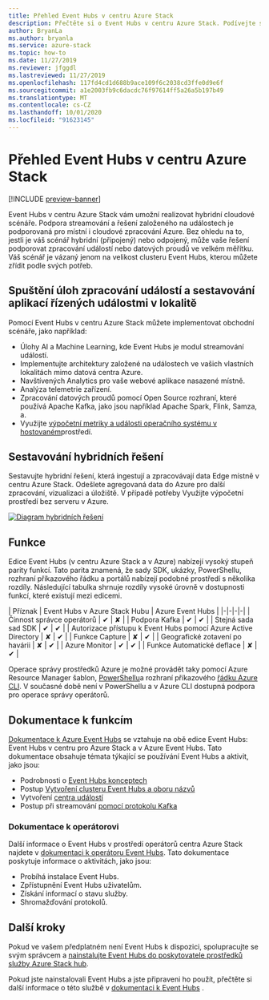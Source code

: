 ```yaml
---
title: Přehled Event Hubs v centru Azure Stack
description: Přečtěte si o Event Hubs v centru Azure Stack. Podívejte se, jak vytvářet hybridní řešení. Porovnejte funkce služby Azure Event Hubs a Event Hubs v centru pro Azure Stack.
author: BryanLa
ms.author: bryanla
ms.service: azure-stack
ms.topic: how-to
ms.date: 11/27/2019
ms.reviewer: jfggdl
ms.lastreviewed: 11/27/2019
ms.openlocfilehash: 117fd4cd1d688b9ace109f6c2038cd3ffe0d9e6f
ms.sourcegitcommit: a1e2003fb9c6dacdc76f97614ff5a26a5b197b49
ms.translationtype: MT
ms.contentlocale: cs-CZ
ms.lasthandoff: 10/01/2020
ms.locfileid: "91623145"
---
```

# <a name="overview-of-event-hubs-on-azure-stack-hub"></a>Přehled Event Hubs v centru Azure Stack

[!INCLUDE [preview-banner](../includes/event-hubs-preview.md)]

Event Hubs v centru Azure Stack vám umožní realizovat hybridní cloudové scénáře. Podpora streamování a řešení založeného na událostech je podporovaná pro místní i cloudové zpracování Azure. Bez ohledu na to, jestli je váš scénář hybridní (připojený) nebo odpojený, může vaše řešení podporovat zpracování událostí nebo datových proudů ve velkém měřítku. Váš scénář je vázaný jenom na velikost clusteru Event Hubs, kterou můžete zřídit podle svých potřeb. 

## <a name="run-event-processing-tasks-and-build-event-driven-applications-on-site"></a>Spuštění úloh zpracování událostí a sestavování aplikací řízených událostmi v lokalitě

Pomocí Event Hubs v centru Azure Stack můžete implementovat obchodní scénáře, jako například:

- Úlohy AI a Machine Learning, kde Event Hubs je modul streamování událostí.
- Implementujte architektury založené na událostech ve vašich vlastních lokalitách mimo datová centra Azure.
- Navštívených Analytics pro vaše webové aplikace nasazené místně.
- Analýza telemetrie zařízení.
- Zpracování datových proudů pomocí Open Source rozhraní, které používá Apache Kafka, jako jsou například Apache Spark, Flink, Samza, a.
- Využijte [výpočetní metriky a události operačního systému v hostovaném](azure-stack-metrics-monitor.md)prostředí.

## <a name="build-hybrid-solutions"></a>Sestavování hybridních řešení

Sestavujte hybridní řešení, která ingestují a zpracovávají data Edge místně v centru Azure Stack. Odešlete agregovaná data do Azure pro další zpracování, vizualizaci a úložiště. V případě potřeby Využijte výpočetní prostředí bez serveru v Azure.

[![Diagram hybridních řešení](media/event-hubs-overview/hybrid-architecture-ehoash.png)](media/event-hubs-overview/hybrid-architecture-ehoash.png#lightbox)

## <a name="features"></a>Funkce 

Edice Event Hubs (v centru Azure Stack a v Azure) nabízejí vysoký stupeň parity funkcí. Tato parita znamená, že sady SDK, ukázky, PowerShellu, rozhraní příkazového řádku a portálů nabízejí podobné prostředí s několika rozdíly. Následující tabulka shrnuje rozdíly vysoké úrovně v dostupnosti funkcí, které existují mezi edicemi.  

| Příznak | Event Hubs v Azure Stack Hubu | Azure Event Hubs |
|-|-|-|-|
| Činnost správce operátorů | ✔ | ✘ |
| Podpora Kafka | ✔ | ✔ |
| Stejná sada sad SDK | ✔ | ✔ |
| Autorizace přístupu k Event Hubs pomocí Azure Active Directory | ✘ | ✔ |
| Funkce Capture | ✘ | ✔ |
| Geografické zotavení po havárii | ✘ | ✔ |
| Azure Monitor | ✔ | ✔ |
| Funkce Automatické deflace | ✘ | ✔ |

Operace správy prostředků Azure je možné provádět taky pomocí Azure Resource Manager šablon, [PowerShellu](/powershell/module/azurerm.eventhub/)a rozhraní příkazového [řádku Azure CLI](/cli/azure/eventhubs/eventhub/). V současné době není v PowerShellu a v Azure CLI dostupná podpora pro operace správy operátorů.

## <a name="feature-documentation"></a>Dokumentace k funkcím

[Dokumentace k Azure Event Hubs](/azure/event-hubs/) se vztahuje na obě edice Event Hubs: Event Hubs v centru pro Azure Stack a v Azure Event Hubs. Tato dokumentace obsahuje témata týkající se používání Event Hubs a aktivit, jako jsou:

- Podrobnosti o [Event Hubs konceptech](/azure/event-hubs/event-hubs-features)
- Postup [Vytvoření clusteru Event Hubs a oboru názvů](event-hubs-quickstart-cluster-portal.md)
- Vytvoření [centra událostí](/azure/event-hubs/event-hubs-create#create-an-event-hub)
- Postup při streamování [pomocí protokolu Kafka](/azure/event-hubs/event-hubs-quickstart-kafka-enabled-event-hubs)

### <a name="operator-documentation"></a>Dokumentace k operátorovi 
 
Další informace o Event Hubs v prostředí operátorů centra Azure Stack najdete v [dokumentaci k operátoru Event Hubs](../operator/event-hubs-rp-overview.md). Tato dokumentace poskytuje informace o aktivitách, jako jsou:

- Probíhá instalace Event Hubs.
- Zpřístupnění Event Hubs uživatelům.
- Získání informací o stavu služby.
- Shromažďování protokolů.


## <a name="next-steps"></a>Další kroky

Pokud ve vašem předplatném není Event Hubs k dispozici, spolupracujte se svým správcem a [nainstalujte Event Hubs do poskytovatele prostředků služby Azure Stack hub](../operator/event-hubs-rp-overview.md).

Pokud jste nainstalovali Event Hubs a jste připraveni ho použít, přečtěte si další informace o této službě v [dokumentaci k Event Hubs](/azure/event-hubs/event-hubs-about) .

